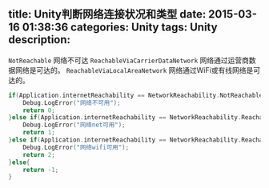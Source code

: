 title: Unity判断网络连接状况和类型
date: 2015-03-16 01:38:36
categories: Unity
tags: Unity
description:
---

`NotReachable` 网络不可达
`ReachableViaCarrierDataNetwork` 网络通过运营商数据网络是可达的。
`ReachableViaLocalAreaNetwork` 网络通过WiFi或有线网络是可达的。

<!--more-->
```cpp
if(Application.internetReachability == NetworkReachability.NotReachable){
	Debug.LogError("网络不可用");
	return 0;
}else if(Application.internetReachability == NetworkReachability.ReachableViaCarrierDataNetwork) {
	Debug.LogError("网络net可用");
	return 1;
}else if(Application.internetReachability == NetworkReachability.ReachableViaLocalAreaNetwork) {
	Debug.LogError("网络wifi可用");
	return 2;
}else{
	return -1;
}
```